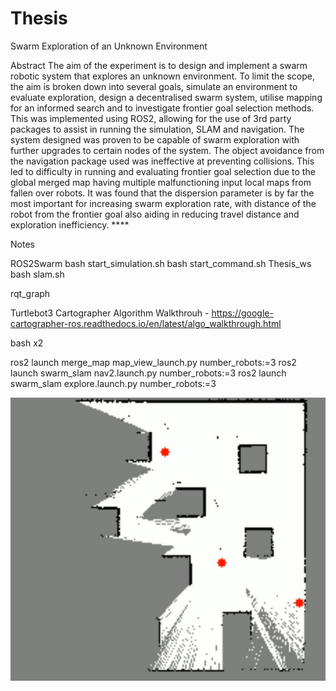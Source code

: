 # Thesis

Swarm Exploration of an Unknown Environment

Abstract
The aim of the experiment is to design and implement a swarm robotic system that explores an unknown environment. To limit the scope, the aim is broken down into several goals, simulate an environment to evaluate exploration, design a decentralised swarm system, utilise mapping for an informed search and to investigate frontier goal selection methods. This was implemented using ROS2, allowing for the use of 3rd party packages to assist in running the simulation, SLAM and navigation. The system designed was proven to be capable of swarm exploration with further upgrades to certain nodes of the system. The object avoidance from the navigation package used was ineffective at preventing collisions. This led to difficulty in running and evaluating frontier goal selection due to the global merged map having multiple malfunctioning input local maps from fallen over robots. It was found that the dispersion parameter is by far the most important for increasing swarm exploration rate, with distance of the robot from the frontier goal also aiding in reducing travel distance and exploration inefficiency.  ****

Notes

ROS2Swarm
    bash start_simulation.sh
    bash start_command.sh
Thesis_ws
    bash slam.sh
    
rqt_graph



Turtlebot3
    Cartographer
        Algorithm Walkthrouh
            - https://google-cartographer-ros.readthedocs.io/en/latest/algo_walkthrough.html

bash x2

ros2 launch merge_map map_view_launch.py number_robots:=3
ros2 launch swarm_slam nav2.launch.py number_robots:=3
ros2 launch swarm_slam explore.launch.py number_robots:=3

![Alt text](3_robot_mapping.png)
